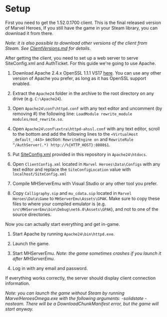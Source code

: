 # Setup

First you need to get the 1.52.0.1700 client. This is the final released version of Marvel Heroes, If you still have the game in your Steam library, you can download it from there.

*Note: it is also possible to download other versions of the client from Steam. See [ClientVersions.md](https://github.com/Crypto137/MHServerEmu/blob/master/docs/ClientVersions.md) for details.*

After getting the client, you need to set up a web server to serve SiteConfig.xml and AuthTicket. For this guide we're going to use Apache.

1. Download Apache 2.4.x OpenSSL 1.1.1 VS17 [here](https://www.apachehaus.com/cgi-bin/download.plx). You can use any other version of Apache you prefer, as long as it has OpenSSL support enabled.

2. Extract the ```Apache24``` folder in the archive to the root directory on any drive (e.g. ```C:\Apache24```).

3. Open `Apache24\conf\httpd.conf` with any text editor and uncomment (by removing #) the following line: `LoadModule rewrite_module modules/mod_rewrite.so`.

4. Open ```Apache24\conf\extra\httpd-ahssl.conf``` with any text editor, scroll to the bottom and add the following lines to the `<VirtualHost _default_:443>` section:
   `RewriteEngine on` and `RewriteRule ^/AuthServer(.*) http://%{HTTP_HOST}:8080$1`.

5. Put [SiteConfig.xml](https://github.com/Crypto137/MHServerEmu/blob/master/assets/SiteConfig.xml) provided in this repository in ```Apache24\htdocs```.

6. Open ```ClientConfig.xml``` located in ```Marvel Heroes\Data\Configs``` with any text editor and replace the ```SiteConfigLocation``` value with ```localhost/SiteConfig.xml```

7. Compile MHServerEmu with Visual Studio or any other tool you prefer.

8. Copy `Calligraphy.sip` and `mu_cdata.sip` located in `Marvel Heroes\Data\Game` to `MHServerEmu\Assets\GPAK`. Make sure to copy these files to where your compiled emulator is (e.g. `src\MHServerEmu\bin\Debug\net6.0\Assets\GPAK`), and not to one of the source directories.

Now you can actually start everything and get in-game.

1. Start Apache by running ```Apache24\bin\httpd.exe```.

2. Launch the game.

3. Start MHServerEmu. *Note: the game sometimes crashes if you launch it after MHServerEmu.*

4. Log in with any email and password.

If everything works correctly, the server should display client connection information.

*Note: you can launch the game without Steam by running MarvelHeroesOmega.exe with the following arguments: -solidstate -nosteam. There will be a DownloadChunkManifest error, but the game will start anyway.*
